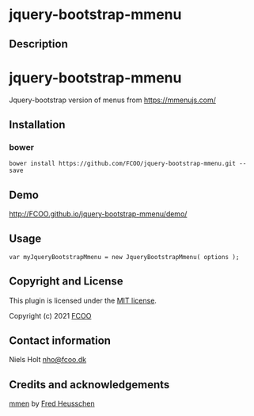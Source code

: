 # jquery-bootstrap-mmenu



## Description
# jquery-bootstrap-mmenu
Jquery-bootstrap version of menus from https://mmenujs.com/

## Installation
### bower
`bower install https://github.com/FCOO/jquery-bootstrap-mmenu.git --save`

## Demo
http://FCOO.github.io/jquery-bootstrap-mmenu/demo/

## Usage
```var myJqueryBootstrapMmenu = new JqueryBootstrapMmenu( options );```

<!--
### options
| Id | Type | Default | Description |
| :--: | :--: | :-----: | --- |
| options1 | boolean | true | If <code>true</code> the ... |
| options2 | string | null | Contain the ... |

### Methods

    .methods1( arg1, arg2,...): Do something
    .methods2( arg1, arg2,...): Do something else

 -->

## Copyright and License
This plugin is licensed under the [MIT license](https://github.com/FCOO/jquery-bootstrap-mmenu/LICENSE).

Copyright (c) 2021 [FCOO](https://github.com/FCOO)

## Contact information

Niels Holt nho@fcoo.dk


## Credits and acknowledgements
[mmen](https://mmenujs.com/) by [Fred Heusschen](https://github.com/FrDH)